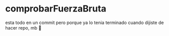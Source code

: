 # comprobarFuerzaBruta
esta todo en un commit pero porque ya lo tenia terminado cuando dijiste de hacer repo, mb 😬
